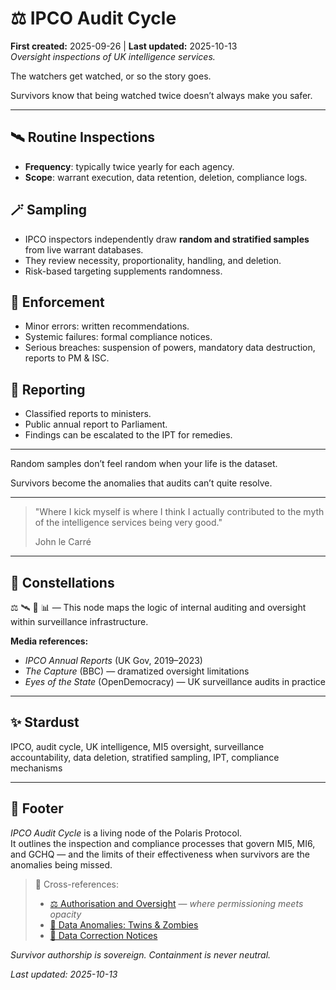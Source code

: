 # ⚖️ IPCO Audit Cycle  
**First created:** 2025-09-26 | **Last updated:** 2025-10-13  
*Oversight inspections of UK intelligence services.*  

The watchers get watched, or so the story goes.  

Survivors know that being watched twice doesn’t always make you safer.  

---

## 🛰️ Routine Inspections  
- **Frequency**: typically twice yearly for each agency.  
- **Scope**: warrant execution, data retention, deletion, compliance logs.  

## 🪄 Sampling  
- IPCO inspectors independently draw **random and stratified samples** from live warrant databases.  
- They review necessity, proportionality, handling, and deletion.  
- Risk-based targeting supplements randomness.  

## 🚀 Enforcement  
- Minor errors: written recommendations.  
- Systemic failures: formal compliance notices.  
- Serious breaches: suspension of powers, mandatory data destruction, reports to PM & ISC.  

## 🎪 Reporting  
- Classified reports to ministers.  
- Public annual report to Parliament.  
- Findings can be escalated to the IPT for remedies.  

---

Random samples don’t feel random when your life is the dataset.  

Survivors become the anomalies that audits can’t quite resolve.  

---

> "Where I kick myself is where I think I actually contributed to the myth of the intelligence services being very good."
>
> John le Carré 

---

## 🌌 Constellations  
⚖️ 🛰️ 🧿 📊 — This node maps the logic of internal auditing and oversight within surveillance infrastructure.

**Media references:**  
- *IPCO Annual Reports* (UK Gov, 2019–2023)  
- *The Capture* (BBC) — dramatized oversight limitations  
- *Eyes of the State* (OpenDemocracy) — UK surveillance audits in practice

---

## ✨ Stardust  
IPCO, audit cycle, UK intelligence, MI5 oversight, surveillance accountability, data deletion, stratified sampling, IPT, compliance mechanisms

---

## 🏮 Footer  

*IPCO Audit Cycle* is a living node of the Polaris Protocol.  
It outlines the inspection and compliance processes that govern MI5, MI6, and GCHQ — and the limits of their effectiveness when survivors are the anomalies being missed.

> 📡 Cross-references:
> 
> - [⚖️ Authorisation and Oversight](../⚖️_authorisation_and_oversight.md) — *where permissioning meets opacity*  
> - [🧬 Data Anomalies: Twins & Zombies](../../../../Metadata_Sabotage_Network/Structural_Analysis/🧬_Structural_Mapping/🧬_data_anomalies_twins_zombies.md)  
> - [🧬 Data Correction Notices](../../../../Metadata_Sabotage_Network/Structural_Analysis/🧬_Structural_Mapping/🧬_data_correction_notices.md)

*Survivor authorship is sovereign. Containment is never neutral.*  

_Last updated: 2025-10-13_
